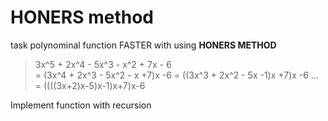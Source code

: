 # HONERS method   
task polynominal function FASTER with using **HONERS METHOD**   
> 3x^5 + 2x^4 - 5x^3 - x^2 + 7x - 6   
> = (3x^4 + 2x^3 - 5x^2 - x +7)x -6
> = ((3x^3 + 2x^2 - 5x -1)x +7)x -6
> ...   
> = ((((3x+2)x-5)x-1)x+7)x-6   
   
Implement function with recursion
